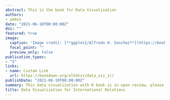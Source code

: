 ```yaml
---
abstract: This is the book for Data Visualization
authors:
- admin
date: "2021-06-10T00:00:00Z"
doi: ""
featured: true
image:
  caption: 'Image credit: [**ggplot2/Alfredo H. Sanchez**](https://bookdown.org/alhdzsz/data_viz_ir/)'
  focal_point: ""
  preview_only: false
publication_types:
- "5"
links:
- name: Custom Link
  url: https://bookdown.org/alhdzsz/data_viz_ir/
publishDate: "2021-06-10T00:00:00Z"
summary: This data visualization with R book is in open review, please feel free to contact me with any comments or questions!
title: Data Visualization for International Relations
---
```


